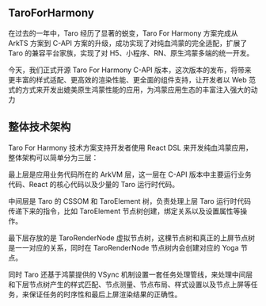 ## TaroForHarmony 



在过去的一年中，Taro 经历了显著的蜕变，Taro For Harmony 方案完成从 ArkTS 方案到 C-API 方案的升级，成功实现了对纯血鸿蒙的完全适配，扩展了 Taro 的兼容平台家族，实现了对 H5、小程序、RN、原生鸿蒙多端的统一开发。



今天，我们正式开源 Taro For Harmony C-API 版本，这次版本的发布，将带来更丰富的样式适配、更高效的渲染性能、更全面的组件支持，让开发者以 Web 范式的方式来开发出媲美原生鸿蒙性能的应用，为鸿蒙应用生态的丰富注入强大的动力

## 整体技术架构

Taro For Harmony 技术方案支持开发者使用 React DSL 来开发纯血鸿蒙应用，整体架构可以简单分为三层：





最上层是应用业务代码所在的 ArkVM 层，这一层在 C-API 版本中主要运行业务代码、React 的核心代码以及少量的 Taro 运行时代码。

中间层是 Taro 的 CSSOM 和 TaroElement 树，负责处理上层 Taro 运行时代码传递下来的指令，比如 TaroElement 节点树创建，绑定关系以及设置属性等操作。

最下层存放的是 TaroRenderNode 虚拟节点树，这棵节点树和真正的上屏节点树是一一对应的关系，同时在 TaroRenderNode 节点树内会创建对应的 Yoga 节点。



同时 Taro 还基于鸿蒙提供的 VSync 机制设置一套任务处理管线，来处理中间层和下层节点树产生的样式匹配、节点测量、节点布局、样式设置以及节点上屏等任务，来保证任务的时序性和最后上屏渲染结果的正确性。